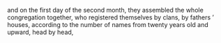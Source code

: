 and on the first day of the second month, they assembled the whole congregation together, who registered themselves by clans, by fathers ’ houses, according to the number of names from twenty years old and upward, head by head,
